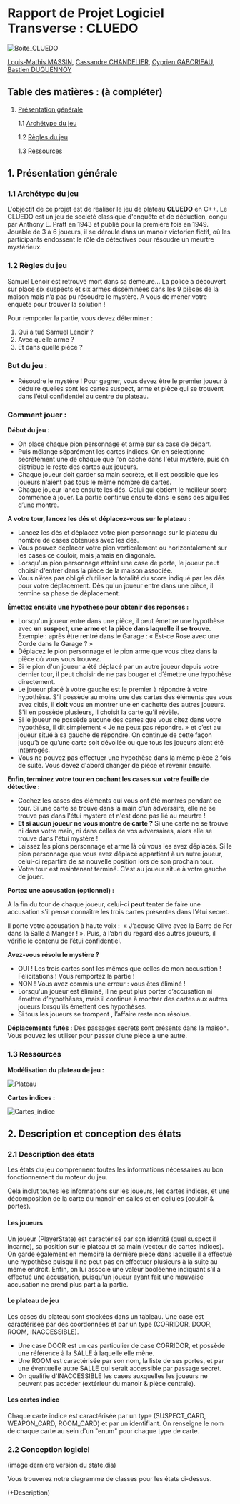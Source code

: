 # Rapport de Projet Logiciel Transverse : CLUEDO

![Boite_CLUEDO](Images_rapport/boite_CLUEDO.png)

[Louis-Mathis MASSIN](https://github.com/lmmas), [Cassandre CHANDELIER](https://github.com/CassandreChandelier), [Cyprien GABORIEAU](https://github.com/Nyries), [Bastien DUQUENNOY](https://github.com/Bastoune9)

## Table des matières : (à compléter)
1. [Présentation générale](##présentation-générale)

   1.1 [Archétype du jeu](###archétype-du-jeu)

   1.2 [Règles du jeu](###règles-du-jeu)

   1.3 [Ressources](###ressources)


## 1. Présentation générale

### 1.1 Archétype du jeu
L'objectif de ce projet est de réaliser le jeu de plateau **CLUEDO** en C++.
Le CLUEDO est un jeu de société classique d'enquête et de déduction, conçu par Anthony E. Pratt en 1943 et publié pour la première fois en 1949.
Jouable de 3 à 6 joueurs, il se déroule dans un manoir victorien fictif, où les participants endossent le rôle de détectives pour résoudre un meurtre mystérieux.

### 1.2 Règles du jeu
Samuel Lenoir est retrouvé mort dans sa demeure… La police a découvert sur place six suspects et six armes disséminées dans les 9 pièces de la maison mais n’a pas pu résoudre le mystère. A vous de mener votre enquête pour trouver la solution !

Pour remporter la partie, vous devez déterminer :
1. Qui a tué Samuel Lenoir ?
2. Avec quelle arme ?
3. Et dans quelle pièce ?

### But du jeu :

- Résoudre le mystère ! Pour gagner, vous devez être le premier joueur à déduire quelles sont les cartes suspect, arme et pièce qui se trouvent dans l’étui confidentiel au centre du plateau.

### Comment jouer :

**Début du jeu :**

- On place chaque pion personnage et arme sur sa case de départ.
- Puis mélange séparément les cartes indices. On en sélectionne secrètement une de chaque que l'on cache dans l'étui mystère, puis on distribue le reste des cartes aux joueurs.
- Chaque joueur doit garder sa main secrète, et il est possible que les joueurs n'aient pas tous le même nombre de cartes.
- Chaque joueur lance ensuite les dés. Celui qui obtient le meilleur score commence à jouer. La partie continue ensuite dans le sens des aiguilles d’une montre.

**A votre tour, lancez les dés et déplacez-vous sur le plateau :**
- Lancez les dés et déplacez votre pion personnage sur le plateau du nombre de cases obtenues avec les dés. 
- Vous pouvez déplacer votre pion verticalement ou horizontalement sur les cases ce couloir, mais jamais en diagonale.
- Lorsqu'un pion personnage atteint une case de porte, le joueur peut choisir d'entrer dans la pièce de la maison associée.
- Vous n’êtes pas obligé d’utiliser la totalité du score indiqué par les dés pour votre déplacement. Dès qu'un joueur entre dans une pièce, il termine sa phase de déplacement.

**Émettez ensuite une hypothèse pour obtenir des réponses :**
- Lorsqu'un joueur entre dans une pièce, il peut émettre une hypothèse avec **un suspect, une arme et la pièce dans laquelle il se trouve.**
  Exemple : après être rentré dans le Garage : « Est-ce Rose avec une Corde dans le Garage ? »
- Déplacez le pion personnage et le pion arme que vous citez dans la pièce où vous vous trouvez.
- Si le pion d'un joueur a été déplacé par un autre joueur depuis votre dernier tour, il peut choisir de ne pas bouger et d’émettre une hypothèse directement.
- Le joueur placé à votre gauche est le premier à répondre à votre hypothèse. S’il possède au moins une des cartes des éléments que vous avez cités, il **doit** vous en montrer une en cachette des autres joueurs. S'il en possède plusieurs, il choisit la carte qu'il révèle.
- Si le joueur ne possède aucune des cartes que vous citez dans votre hypothèse, il dit simplement « Je ne peux pas répondre. » et c’est au joueur situé à sa gauche de répondre. On continue de cette façon jusqu’à ce qu’une carte soit dévoilée ou que tous les joueurs aient été interrogés.
- Vous ne pouvez pas effectuer une hypothèse dans la même pièce 2 fois de suite. Vous devez d'abord changer de pièce et revenir ensuite.

**Enfin, terminez votre tour en cochant les cases sur votre feuille de détective :**
- Cochez les cases des éléments qui vous ont été montrés pendant ce tour. Si une carte se trouve dans la main d'un adversaire, elle ne se trouve pas dans l'étui mystère et n'est donc pas lié au meurtre !
- **Et si aucun joueur ne vous montre de carte ?** Si une carte ne se trouve ni dans votre main, ni dans celles de vos adversaires, alors elle se trouve dans l'étui mystère ! 
- Laissez les pions personnage et arme là où vous les avez déplacés. Si le pion personnage que vous avez déplacé appartient à un autre joueur, celui-ci repartira de sa nouvelle position lors de son prochain tour.
- Votre tour est maintenant terminé. C’est au joueur situé à votre gauche de jouer.

**Portez une accusation (optionnel) :**

A la fin du tour de chaque joueur, celui-ci **peut** tenter de faire une accusation s'il pense connaître les trois cartes présentes dans l'étui secret.

Il porte votre accusation à haute voix :  « J’accuse Olive avec la Barre de Fer dans la Salle à Manger ! ». Puis, à l’abri du regard des autres joueurs, il vérifie le contenu de l’étui confidentiel.

**Avez-vous résolu le mystère ?**

- OUI ! Les trois cartes sont les mêmes que celles de mon accusation !
Félicitations ! Vous remportez la partie !
- NON ! Vous avez commis une erreur : vous êtes éliminé !
- Lorsqu'un joueur est éliminé, il ne peut plus porter d’accusation ni émettre d’hypothèses, mais il continue à montrer des cartes aux autres joueurs lorsqu’ils émettent des hypothèses.
- Si tous les joueurs se trompent , l’affaire reste non résolue.

**Déplacements futés :**
Des passages secrets sont présents dans la maison. Vous pouvez les utiliser pour passer d’une pièce a une autre.


### 1.3 Ressources

**Modélisation du plateau de jeu :**

![Plateau](../ressources/maison_map.png)

**Cartes indices :**

![Cartes_indice](../ressources/allcards/ensemble_cartes.png)

## 2. Description et conception des états

### 2.1 Description des états
Les états du jeu comprennent toutes les informations nécessaires au bon fonctionnement du moteur du jeu.

Cela inclut toutes les informations sur les joueurs, les cartes indices, et une décomposition de la carte du manoir en salles et en cellules (couloir & portes).

#### Les joueurs
Un joueur (PlayerState) est caractérisé par son identité (quel suspect il incarne), sa position sur le plateau et sa main (vecteur de cartes indices).
On garde également en mémoire la dernière pièce dans laquelle il a effectué une hypothèse puisqu'il ne peut pas en effectuer plusieurs à la suite au même endroit.
Enfin, on lui associe une valeur booléenne indiquant s'il a effectué une accusation, puisqu'un joueur ayant fait une mauvaise accusation ne prend plus part à la partie.

#### Le plateau de jeu
Les cases du plateau sont stockées dans un tableau.
Une case est caractérisée par des coordonnées et par un type (CORRIDOR, DOOR, ROOM, INACCESSIBLE).
- Une case DOOR est un cas particulier de case CORRIDOR, et possède une référence à la SALLE à laquelle elle mène.
- Une ROOM est caractérisée par son nom, la liste de ses portes, et par une éventuelle autre SALLE qui serait accessible par passage secret.
- On qualifie d'INACCESSIBLE les cases auxquelles les joueurs ne peuvent pas accéder (extérieur du manoir & pièce centrale).

#### Les cartes indice
Chaque carte indice est caractérisée par un type (SUSPECT_CARD, WEAPON_CARD, ROOM_CARD) et par un identifiant.
On renseigne le nom de chaque carte au sein d'un "enum" pour chaque type de carte.

### 2.2 Conception logiciel

(image dernière version du state.dia)

Vous trouverez notre diagramme de classes pour les états ci-dessus.

(+Description)

